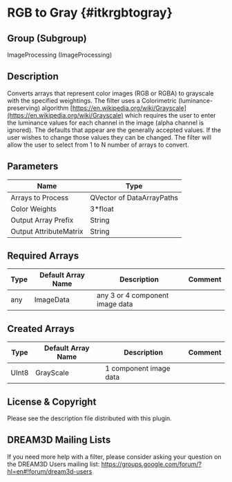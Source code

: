 RGB to Gray {#itkrgbtogray}
=====

## Group (Subgroup) ##

ImageProcessing (ImageProcessing)


## Description ##

Converts arrays that represent color images (RGB or RGBA) to grayscale with the specified weightings. The filter uses a Colorimetric (luminance-preserving) algorithm [https://en.wikipedia.org/wiki/Grayscale](https://en.wikipedia.org/wiki/Grayscale) which requires the user to enter the luminance values for each channel in the image (alpha channel is ignored). The defaults that appear are the generally accepted values. If the user wishes to change those values they can be changed. The filter will allow the user to select from 1 to N number of arrays to convert.

## Parameters ##

| Name             | Type |
|------------------|------|
| Arrays to Process | QVector of DataArrayPaths |
| Color Weights | 3*float |
| Output Array Prefix | String |
| Output AttributeMatrix | String |

## Required Arrays ##

| Type | Default Array Name | Description | Comment |
|------|--------------------|-------------|---------|
| any | ImageData | any 3 or 4 component image data       | |


## Created Arrays ##

| Type | Default Array Name | Description | Comment |
|------|--------------------|-------------|---------|
| UInt8 | GrayScale | 1 component image data |  |


## License & Copyright ##

Please see the description file distributed with this plugin.

## DREAM3D Mailing Lists ##

If you need more help with a filter, please consider asking your question on the DREAM3D Users mailing list:
https://groups.google.com/forum/?hl=en#!forum/dream3d-users




